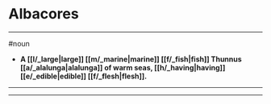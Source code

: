 # Albacores
---
#noun
- **A [[l/_large|large]] [[m/_marine|marine]] [[f/_fish|fish]] Thunnus [[a/_alalunga|alalunga]] of warm seas, [[h/_having|having]] [[e/_edible|edible]] [[f/_flesh|flesh]].**
---
---

